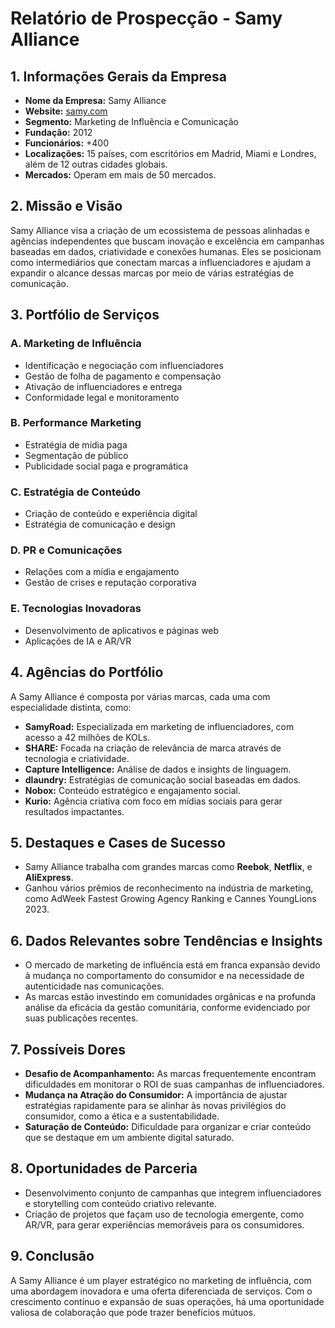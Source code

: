 # Relatório de Prospecção - Samy Alliance

## 1. Informações Gerais da Empresa
- **Nome da Empresa:** Samy Alliance
- **Website:** [samy.com](https://samy.com)
- **Segmento:** Marketing de Influência e Comunicação
- **Fundação:** 2012
- **Funcionários:** +400
- **Localizações:** 15 países, com escritórios em Madrid, Miami e Londres, além de 12 outras cidades globais.
- **Mercados:** Operam em mais de 50 mercados.

## 2. Missão e Visão
Samy Alliance visa a criação de um ecossistema de pessoas alinhadas e agências independentes que buscam inovação e excelência em campanhas baseadas em dados, criatividade e conexões humanas. Eles se posicionam como intermediários que conectam marcas a influenciadores e ajudam a expandir o alcance dessas marcas por meio de várias estratégias de comunicação.

## 3. Portfólio de Serviços
### A. Marketing de Influência
- Identificação e negociação com influenciadores
- Gestão de folha de pagamento e compensação
- Ativação de influenciadores e entrega
- Conformidade legal e monitoramento

### B. Performance Marketing
- Estratégia de mídia paga
- Segmentação de público
- Publicidade social paga e programática

### C. Estratégia de Conteúdo
- Criação de conteúdo e experiência digital
- Estratégia de comunicação e design

### D. PR e Comunicações
- Relações com a mídia e engajamento
- Gestão de crises e reputação corporativa

### E. Tecnologias Inovadoras
- Desenvolvimento de aplicativos e páginas web
- Aplicações de IA e AR/VR

## 4. Agências do Portfólio
A Samy Alliance é composta por várias marcas, cada uma com especialidade distinta, como:
- **SamyRoad:** Especializada em marketing de influenciadores, com acesso a 42 milhões de KOLs.
- **SHARE:** Focada na criação de relevância de marca através de tecnologia e criatividade.
- **Capture Intelligence:** Análise de dados e insights de linguagem.
- **dlaundry:** Estratégias de comunicação social baseadas em dados.
- **Nobox:** Conteúdo estratégico e engajamento social.
- **Kurio:** Agência criativa com foco em mídias sociais para gerar resultados impactantes.

## 5. Destaques e Cases de Sucesso
- Samy Alliance trabalha com grandes marcas como **Reebok**, **Netflix**, e **AliExpress**.
- Ganhou vários prêmios de reconhecimento na indústria de marketing, como AdWeek Fastest Growing Agency Ranking e Cannes YoungLions 2023.

## 6. Dados Relevantes sobre Tendências e Insights
- O mercado de marketing de influência está em franca expansão devido à mudança no comportamento do consumidor e na necessidade de autenticidade nas comunicações.
- As marcas estão investindo em comunidades orgânicas e na profunda análise da eficácia da gestão comunitária, conforme evidenciado por suas publicações recentes.

## 7. Possíveis Dores
- **Desafio de Acompanhamento:** As marcas frequentemente encontram dificuldades em monitorar o ROI de suas campanhas de influenciadores.
- **Mudança na Atração do Consumidor:** A importância de ajustar estratégias rapidamente para se alinhar às novas privilégios do consumidor, como a ética e a sustentabilidade.
- **Saturação de Conteúdo:** Dificuldade para organizar e criar conteúdo que se destaque em um ambiente digital saturado.

## 8. Oportunidades de Parceria
- Desenvolvimento conjunto de campanhas que integrem influenciadores e storytelling com conteúdo criativo relevante.
- Criação de projetos que façam uso de tecnologia emergente, como AR/VR, para gerar experiências memoráveis para os consumidores.

## 9. Conclusão
A Samy Alliance é um player estratégico no marketing de influência, com uma abordagem inovadora e uma oferta diferenciada de serviços. Com o crescimento contínuo e expansão de suas operações, há uma oportunidade valiosa de colaboração que pode trazer benefícios mútuos.